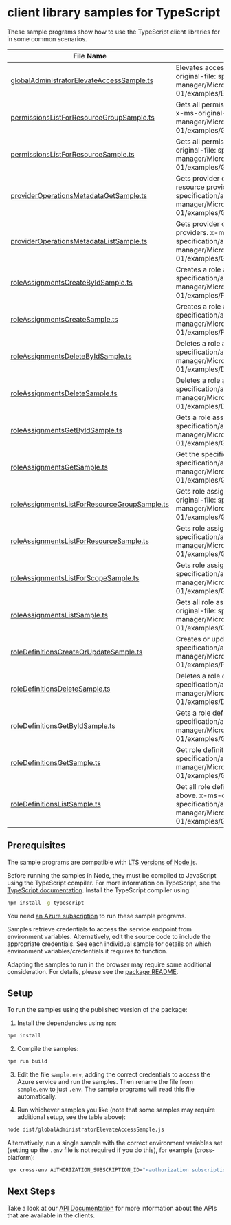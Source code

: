# client library samples for TypeScript

These sample programs show how to use the TypeScript client libraries for in some common scenarios.

| **File Name**                                                                             | **Description**                                                                                                                                                                                                         |
| ----------------------------------------------------------------------------------------- | ----------------------------------------------------------------------------------------------------------------------------------------------------------------------------------------------------------------------- |
| [globalAdministratorElevateAccessSample.ts][globaladministratorelevateaccesssample]       | Elevates access for a Global Administrator. x-ms-original-file: specification/authorization/resource-manager/Microsoft.Authorization/stable/2015-07-01/examples/ElevateAccess.json                                      |
| [permissionsListForResourceGroupSample.ts][permissionslistforresourcegroupsample]         | Gets all permissions the caller has for a resource group. x-ms-original-file: specification/authorization/resource-manager/Microsoft.Authorization/stable/2015-07-01/examples/GetPermissions.json                       |
| [permissionsListForResourceSample.ts][permissionslistforresourcesample]                   | Gets all permissions the caller has for a resource. x-ms-original-file: specification/authorization/resource-manager/Microsoft.Authorization/stable/2015-07-01/examples/GetResourcePermissions.json                     |
| [providerOperationsMetadataGetSample.ts][provideroperationsmetadatagetsample]             | Gets provider operations metadata for the specified resource provider. x-ms-original-file: specification/authorization/resource-manager/Microsoft.Authorization/stable/2015-07-01/examples/GetProviderOperationsRP.json |
| [providerOperationsMetadataListSample.ts][provideroperationsmetadatalistsample]           | Gets provider operations metadata for all resource providers. x-ms-original-file: specification/authorization/resource-manager/Microsoft.Authorization/stable/2015-07-01/examples/GetAllProviderOperations.json         |
| [roleAssignmentsCreateByIdSample.ts][roleassignmentscreatebyidsample]                     | Creates a role assignment by ID. x-ms-original-file: specification/authorization/resource-manager/Microsoft.Authorization/stable/2015-07-01/examples/PutRoleAssignmentById.json                                         |
| [roleAssignmentsCreateSample.ts][roleassignmentscreatesample]                             | Creates a role assignment. x-ms-original-file: specification/authorization/resource-manager/Microsoft.Authorization/stable/2015-07-01/examples/PutRoleAssignment.json                                                   |
| [roleAssignmentsDeleteByIdSample.ts][roleassignmentsdeletebyidsample]                     | Deletes a role assignment. x-ms-original-file: specification/authorization/resource-manager/Microsoft.Authorization/stable/2015-07-01/examples/DeleteRoleAssignmentById.json                                            |
| [roleAssignmentsDeleteSample.ts][roleassignmentsdeletesample]                             | Deletes a role assignment. x-ms-original-file: specification/authorization/resource-manager/Microsoft.Authorization/stable/2015-07-01/examples/DeleteRoleAssignmentByName.json                                          |
| [roleAssignmentsGetByIdSample.ts][roleassignmentsgetbyidsample]                           | Gets a role assignment by ID. x-ms-original-file: specification/authorization/resource-manager/Microsoft.Authorization/stable/2015-07-01/examples/GetRoleAssignmentById.json                                            |
| [roleAssignmentsGetSample.ts][roleassignmentsgetsample]                                   | Get the specified role assignment. x-ms-original-file: specification/authorization/resource-manager/Microsoft.Authorization/stable/2015-07-01/examples/GetRoleAssignmentByName.json                                     |
| [roleAssignmentsListForResourceGroupSample.ts][roleassignmentslistforresourcegroupsample] | Gets role assignments for a resource group. x-ms-original-file: specification/authorization/resource-manager/Microsoft.Authorization/stable/2015-07-01/examples/GetRoleAssignmentsForResourceGroup.json                 |
| [roleAssignmentsListForResourceSample.ts][roleassignmentslistforresourcesample]           | Gets role assignments for a resource. x-ms-original-file: specification/authorization/resource-manager/Microsoft.Authorization/stable/2015-07-01/examples/GetRoleAssignmentsForResource.json                            |
| [roleAssignmentsListForScopeSample.ts][roleassignmentslistforscopesample]                 | Gets role assignments for a scope. x-ms-original-file: specification/authorization/resource-manager/Microsoft.Authorization/stable/2015-07-01/examples/GetRoleAssignmentByScope.json                                    |
| [roleAssignmentsListSample.ts][roleassignmentslistsample]                                 | Gets all role assignments for the subscription. x-ms-original-file: specification/authorization/resource-manager/Microsoft.Authorization/stable/2015-07-01/examples/GetAllRoleAssignments.json                          |
| [roleDefinitionsCreateOrUpdateSample.ts][roledefinitionscreateorupdatesample]             | Creates or updates a role definition. x-ms-original-file: specification/authorization/resource-manager/Microsoft.Authorization/stable/2015-07-01/examples/PutRoleDefinition.json                                        |
| [roleDefinitionsDeleteSample.ts][roledefinitionsdeletesample]                             | Deletes a role definition. x-ms-original-file: specification/authorization/resource-manager/Microsoft.Authorization/stable/2015-07-01/examples/DeleteRoleDefinition.json                                                |
| [roleDefinitionsGetByIdSample.ts][roledefinitionsgetbyidsample]                           | Gets a role definition by ID. x-ms-original-file: specification/authorization/resource-manager/Microsoft.Authorization/stable/2015-07-01/examples/GetRoleDefinitionById.json                                            |
| [roleDefinitionsGetSample.ts][roledefinitionsgetsample]                                   | Get role definition by name (GUID). x-ms-original-file: specification/authorization/resource-manager/Microsoft.Authorization/stable/2015-07-01/examples/GetRoleDefinitionByName.json                                    |
| [roleDefinitionsListSample.ts][roledefinitionslistsample]                                 | Get all role definitions that are applicable at scope and above. x-ms-original-file: specification/authorization/resource-manager/Microsoft.Authorization/stable/2015-07-01/examples/GetRoleDefinitionAtScope.json      |

## Prerequisites

The sample programs are compatible with [LTS versions of Node.js](https://github.com/nodejs/release#release-schedule).

Before running the samples in Node, they must be compiled to JavaScript using the TypeScript compiler. For more information on TypeScript, see the [TypeScript documentation][typescript]. Install the TypeScript compiler using:

```bash
npm install -g typescript
```

You need [an Azure subscription][freesub] to run these sample programs.

Samples retrieve credentials to access the service endpoint from environment variables. Alternatively, edit the source code to include the appropriate credentials. See each individual sample for details on which environment variables/credentials it requires to function.

Adapting the samples to run in the browser may require some additional consideration. For details, please see the [package README][package].

## Setup

To run the samples using the published version of the package:

1. Install the dependencies using `npm`:

```bash
npm install
```

2. Compile the samples:

```bash
npm run build
```

3. Edit the file `sample.env`, adding the correct credentials to access the Azure service and run the samples. Then rename the file from `sample.env` to just `.env`. The sample programs will read this file automatically.

4. Run whichever samples you like (note that some samples may require additional setup, see the table above):

```bash
node dist/globalAdministratorElevateAccessSample.js
```

Alternatively, run a single sample with the correct environment variables set (setting up the `.env` file is not required if you do this), for example (cross-platform):

```bash
npx cross-env AUTHORIZATION_SUBSCRIPTION_ID="<authorization subscription id>" node dist/globalAdministratorElevateAccessSample.js
```

## Next Steps

Take a look at our [API Documentation][apiref] for more information about the APIs that are available in the clients.

[globaladministratorelevateaccesssample]: https://github.com/Azure/azure-sdk-for-js/blob/main/sdk/authorization/arm-authorization-profile-2020-09-01-hybrid/samples/v3/typescript/src/globalAdministratorElevateAccessSample.ts
[permissionslistforresourcegroupsample]: https://github.com/Azure/azure-sdk-for-js/blob/main/sdk/authorization/arm-authorization-profile-2020-09-01-hybrid/samples/v3/typescript/src/permissionsListForResourceGroupSample.ts
[permissionslistforresourcesample]: https://github.com/Azure/azure-sdk-for-js/blob/main/sdk/authorization/arm-authorization-profile-2020-09-01-hybrid/samples/v3/typescript/src/permissionsListForResourceSample.ts
[provideroperationsmetadatagetsample]: https://github.com/Azure/azure-sdk-for-js/blob/main/sdk/authorization/arm-authorization-profile-2020-09-01-hybrid/samples/v3/typescript/src/providerOperationsMetadataGetSample.ts
[provideroperationsmetadatalistsample]: https://github.com/Azure/azure-sdk-for-js/blob/main/sdk/authorization/arm-authorization-profile-2020-09-01-hybrid/samples/v3/typescript/src/providerOperationsMetadataListSample.ts
[roleassignmentscreatebyidsample]: https://github.com/Azure/azure-sdk-for-js/blob/main/sdk/authorization/arm-authorization-profile-2020-09-01-hybrid/samples/v3/typescript/src/roleAssignmentsCreateByIdSample.ts
[roleassignmentscreatesample]: https://github.com/Azure/azure-sdk-for-js/blob/main/sdk/authorization/arm-authorization-profile-2020-09-01-hybrid/samples/v3/typescript/src/roleAssignmentsCreateSample.ts
[roleassignmentsdeletebyidsample]: https://github.com/Azure/azure-sdk-for-js/blob/main/sdk/authorization/arm-authorization-profile-2020-09-01-hybrid/samples/v3/typescript/src/roleAssignmentsDeleteByIdSample.ts
[roleassignmentsdeletesample]: https://github.com/Azure/azure-sdk-for-js/blob/main/sdk/authorization/arm-authorization-profile-2020-09-01-hybrid/samples/v3/typescript/src/roleAssignmentsDeleteSample.ts
[roleassignmentsgetbyidsample]: https://github.com/Azure/azure-sdk-for-js/blob/main/sdk/authorization/arm-authorization-profile-2020-09-01-hybrid/samples/v3/typescript/src/roleAssignmentsGetByIdSample.ts
[roleassignmentsgetsample]: https://github.com/Azure/azure-sdk-for-js/blob/main/sdk/authorization/arm-authorization-profile-2020-09-01-hybrid/samples/v3/typescript/src/roleAssignmentsGetSample.ts
[roleassignmentslistforresourcegroupsample]: https://github.com/Azure/azure-sdk-for-js/blob/main/sdk/authorization/arm-authorization-profile-2020-09-01-hybrid/samples/v3/typescript/src/roleAssignmentsListForResourceGroupSample.ts
[roleassignmentslistforresourcesample]: https://github.com/Azure/azure-sdk-for-js/blob/main/sdk/authorization/arm-authorization-profile-2020-09-01-hybrid/samples/v3/typescript/src/roleAssignmentsListForResourceSample.ts
[roleassignmentslistforscopesample]: https://github.com/Azure/azure-sdk-for-js/blob/main/sdk/authorization/arm-authorization-profile-2020-09-01-hybrid/samples/v3/typescript/src/roleAssignmentsListForScopeSample.ts
[roleassignmentslistsample]: https://github.com/Azure/azure-sdk-for-js/blob/main/sdk/authorization/arm-authorization-profile-2020-09-01-hybrid/samples/v3/typescript/src/roleAssignmentsListSample.ts
[roledefinitionscreateorupdatesample]: https://github.com/Azure/azure-sdk-for-js/blob/main/sdk/authorization/arm-authorization-profile-2020-09-01-hybrid/samples/v3/typescript/src/roleDefinitionsCreateOrUpdateSample.ts
[roledefinitionsdeletesample]: https://github.com/Azure/azure-sdk-for-js/blob/main/sdk/authorization/arm-authorization-profile-2020-09-01-hybrid/samples/v3/typescript/src/roleDefinitionsDeleteSample.ts
[roledefinitionsgetbyidsample]: https://github.com/Azure/azure-sdk-for-js/blob/main/sdk/authorization/arm-authorization-profile-2020-09-01-hybrid/samples/v3/typescript/src/roleDefinitionsGetByIdSample.ts
[roledefinitionsgetsample]: https://github.com/Azure/azure-sdk-for-js/blob/main/sdk/authorization/arm-authorization-profile-2020-09-01-hybrid/samples/v3/typescript/src/roleDefinitionsGetSample.ts
[roledefinitionslistsample]: https://github.com/Azure/azure-sdk-for-js/blob/main/sdk/authorization/arm-authorization-profile-2020-09-01-hybrid/samples/v3/typescript/src/roleDefinitionsListSample.ts
[apiref]: https://docs.microsoft.com/javascript/api/@azure/arm-authorization-profile-2020-09-01-hybrid?view=azure-node-preview
[freesub]: https://azure.microsoft.com/free/
[package]: https://github.com/Azure/azure-sdk-for-js/tree/main/sdk/authorization/arm-authorization-profile-2020-09-01-hybrid/README.md
[typescript]: https://www.typescriptlang.org/docs/home.html
